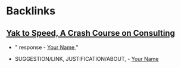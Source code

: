 
# Backlinks
## [Yak to Speed, A Crash Course on Consulting](<Yak to Speed, A Crash Course on Consulting.md>)
- " response - [ Your Name ](< Your Name .md>)"

- SUGGESTION/LINK, JUSTIFICATION/ABOUT, - [ Your Name ](< Your Name .md>)

